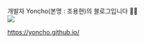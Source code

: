 개발자 Yoncho(본명 : 조용현)의 블로그입니다 🙋‍♂️  
<img src="https://user-images.githubusercontent.com/44021629/104838159-756cce80-58fc-11eb-9fc7-4d0d7eaa223c.jpg"/>

https://yoncho.github.io/